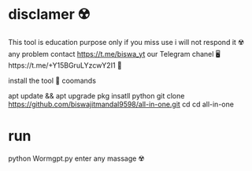 # disclamer ☢️
This tool is education purpose only if you miss use i will not respond it ☢️
any problem contact https://t.me/biswa_yt 
our Telegram chanel 🖥️https://t.me/+Y15BGruLYzcwY2I1 🔫



  
 install the tool 🔫 coomands 

 apt update && apt upgrade 
 pkg insatll python 
 git clone https://github.com/biswajitmandal9598/all-in-one.git
 cd cd all-in-one
 # run 


 python Wormgpt.py 
 enter any massage ☢️




